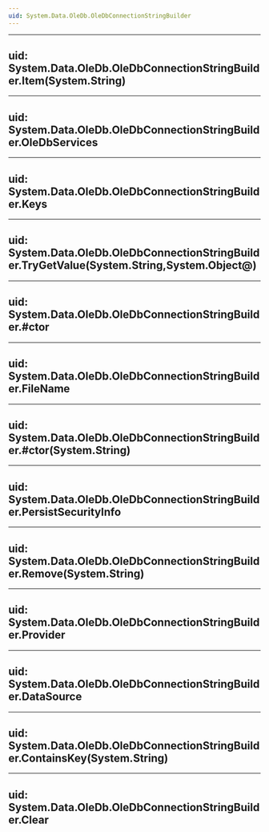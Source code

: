 ```yaml
---
uid: System.Data.OleDb.OleDbConnectionStringBuilder
---
```


---
uid: System.Data.OleDb.OleDbConnectionStringBuilder.Item(System.String)
---

---
uid: System.Data.OleDb.OleDbConnectionStringBuilder.OleDbServices
---

---
uid: System.Data.OleDb.OleDbConnectionStringBuilder.Keys
---

---
uid: System.Data.OleDb.OleDbConnectionStringBuilder.TryGetValue(System.String,System.Object@)
---

---
uid: System.Data.OleDb.OleDbConnectionStringBuilder.#ctor
---

---
uid: System.Data.OleDb.OleDbConnectionStringBuilder.FileName
---

---
uid: System.Data.OleDb.OleDbConnectionStringBuilder.#ctor(System.String)
---

---
uid: System.Data.OleDb.OleDbConnectionStringBuilder.PersistSecurityInfo
---

---
uid: System.Data.OleDb.OleDbConnectionStringBuilder.Remove(System.String)
---

---
uid: System.Data.OleDb.OleDbConnectionStringBuilder.Provider
---

---
uid: System.Data.OleDb.OleDbConnectionStringBuilder.DataSource
---

---
uid: System.Data.OleDb.OleDbConnectionStringBuilder.ContainsKey(System.String)
---

---
uid: System.Data.OleDb.OleDbConnectionStringBuilder.Clear
---
